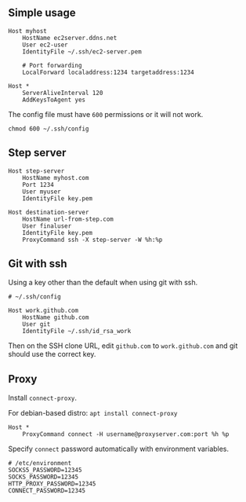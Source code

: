 ---
---

## Simple usage

```config
Host myhost
    HostName ec2server.ddns.net
    User ec2-user
    IdentityFile ~/.ssh/ec2-server.pem

    # Port forwarding
    LocalForward localaddress:1234 targetaddress:1234

Host *
    ServerAliveInterval 120
    AddKeysToAgent yes
```

The config file must have `600` permissions or it will not work.

```shell
chmod 600 ~/.ssh/config
```

## Step server

```config
Host step-server
    HostName myhost.com
    Port 1234
    User myuser
    IdentityFile key.pem

Host destination-server
    HostName url-from-step.com
    User finaluser
    IdentityFile key.pem
    ProxyCommand ssh -X step-server -W %h:%p
```

## Git with ssh

Using a key other than the default when using git with ssh.

```
# ~/.ssh/config

Host work.github.com
    HostName github.com
    User git
    IdentityFile ~/.ssh/id_rsa_work
```

Then on the SSH clone URL,
edit `github.com` to `work.github.com` and git should use the correct key.

## Proxy

Install `connect-proxy`.

For debian-based distro: `apt install connect-proxy`

```config
Host *
    ProxyCommand connect -H username@proxyserver.com:port %h %p
```

Specify `connect` password automatically with environment variables.

```shell
# /etc/environment
SOCKS5_PASSWORD=12345
SOCKS_PASSWORD=12345
HTTP_PROXY_PASSWORD=12345
CONNECT_PASSWORD=12345
```
